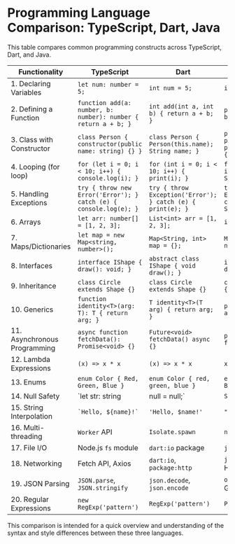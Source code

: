 
# Programming Language Comparison: TypeScript, Dart, Java

This table compares common programming constructs across TypeScript, Dart, and Java.

| Functionality | TypeScript | Dart | Java |
|---------------|------------|------|------|
| 1. Declaring Variables | `let num: number = 5;` | `int num = 5;` | `int num = 5;` |
| 2. Defining a Function | `function add(a: number, b: number): number { return a + b; }` | `int add(int a, int b) { return a + b; }` | `public int add(int a, int b) { return a + b; }` |
| 3. Class with Constructor | `class Person { constructor(public name: string) {} }` | `class Person { Person(this.name); String name; }` | `public class Person { private String name; public Person(String name) { this.name = name; } }` |
| 4. Looping (for loop) | `for (let i = 0; i < 10; i++) { console.log(i); }` | `for (int i = 0; i < 10; i++) { print(i); }` | `for (int i = 0; i < 10; i++) { System.out.println(i); }` |
| 5. Handling Exceptions | `try { throw new Error('Error'); } catch (e) { console.log(e); }` | `try { throw Exception('Error'); } catch (e) { print(e); }` | `try { throw new Exception("Error"); } catch (Exception e) { System.out.println(e); }` |
| 6. Arrays | `let arr: number[] = [1, 2, 3];` | `List<int> arr = [1, 2, 3];` | `int[] arr = {1, 2, 3};` |
| 7. Maps/Dictionaries | `let map = new Map<string, number>();` | `Map<String, int> map = {};` | `Map<String, Integer> map = new HashMap<>();` |
| 8. Interfaces | `interface IShape { draw(): void; }` | `abstract class IShape { void draw(); }` | `interface IShape { void draw(); }` |
| 9. Inheritance | `class Circle extends Shape {}` | `class Circle extends Shape {}` | `class Circle extends Shape {}` |
| 10. Generics | `function identity<T>(arg: T): T { return arg; }` | `T identity<T>(T arg) { return arg; }` | `public <T> T identity(T arg) { return arg; }` |
| 11. Asynchronous Programming | `async function fetchData(): Promise<void> {}` | `Future<void> fetchData() async {}` | `public Future<Void> fetchData() {}` |
| 12. Lambda Expressions | `(x) => x * x` | `(x) => x * x` | `x -> x * x` |
| 13. Enums | `enum Color { Red, Green, Blue }` | `enum Color { red, green, blue }` | `enum Color { RED, GREEN, BLUE; }` |
| 14. Null Safety | `let str: string | null = null;` | `String? str = null;` | `String str = null;` |
| 15. String Interpolation | `` `Hello, ${name}!` `` | `'Hello, $name!'` | `"Hello, " + name + "!"` |
| 16. Multi-threading | `Worker` API | `Isolate.spawn` | `new Thread()` |
| 17. File I/O | Node.js `fs` module | `dart:io` package | `java.io` package |
| 18. Networking | Fetch API, Axios | `dart:io`, `package:http` | `java.net` package, Apache HttpClient |
| 19. JSON Parsing | `JSON.parse`, `JSON.stringify` | `json.decode`, `json.encode` | `org.json` library, Jackson, Gson |
| 20. Regular Expressions | `new RegExp('pattern')` | `RegExp('pattern')` | `Pattern.compile("pattern")` |

This comparison is intended for a quick overview and understanding of the syntax and style differences between these three languages.
